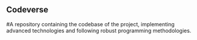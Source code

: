 ## Codeverse
#A repository containing the codebase of the project, implementing advanced technologies and following robust programming methodologies.
  
              
                  
            
  
